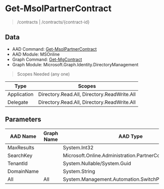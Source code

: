 # Get-MsolPartnerContract

> /contracts | /contracts/{contract-id}

## Data

+ AAD Command: [Get-MsolPartnerContract](https://docs.microsoft.com/en-us/powershell/module/MSOnline/Get-MsolPartnerContract)
+ AAD Module: MSOnline
+ Graph Command: [Get-MgContract](https://docs.microsoft.com/en-us/powershell/module/Microsoft.Graph.Identity.DirectoryManagement/Get-MgContract)
+ Graph Module: Microsoft.Graph.Identity.DirectoryManagement

> Scopes Needed (any one)

|Type|Scopes|
|---|---|
|Application|Directory.Read.All, Directory.ReadWrite.All|
|Delegate|Directory.Read.All, Directory.ReadWrite.All|

## Parameters

|AAD Name|Graph Name|AAD Type|Graph Type|Infos|
|---|---|---|---|---|
|MaxResults||System.Int32|||
|SearchKey||Microsoft.Online.Administration.PartnerContractSearchKey|||
|TenantId||System.Nullable/System.Guid|||
|DomainName||System.String|||
|All|All|System.Management.Automation.SwitchParameter|System.Management.Automation.SwitchParameter||

